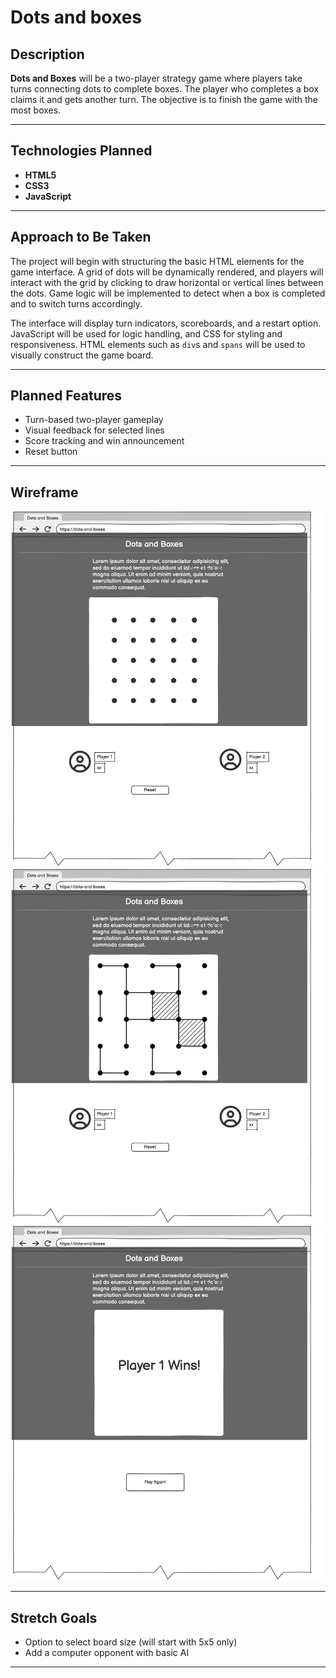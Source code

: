 # Dots and boxes

## Description

**Dots and Boxes** will be a two-player strategy game where players take turns connecting dots to complete boxes. The player who completes a box claims it and gets another turn. The objective is to finish the game with the most boxes.

---

## Technologies Planned

- **HTML5**
- **CSS3**
- **JavaScript**

---

## Approach to Be Taken

The project will begin with structuring the basic HTML elements for the game interface. A grid of dots will be dynamically rendered, and players will interact with the grid by clicking to draw horizontal or vertical lines between the dots. Game logic will be implemented to detect when a box is completed and to switch turns accordingly.

The interface will display turn indicators, scoreboards, and a restart option. JavaScript will be used for logic handling, and CSS for styling and responsiveness. HTML elements such as `div`s and `spans` will be used to visually construct the game board.

---

## Planned Features

- Turn-based two-player gameplay
- Visual feedback for selected lines
- Score tracking and win announcement
- Reset button

---

## Wireframe

![Dots and Boxes Wireframe](./assets/1.png)
![Dots and Boxes Wireframe 2](./assets/2.png)
![Dots and Boxes Wireframe 3](./assets/3.png)

---

## Stretch Goals

- Option to select board size (will start with 5x5 only)
- Add a computer opponent with basic AI

---
